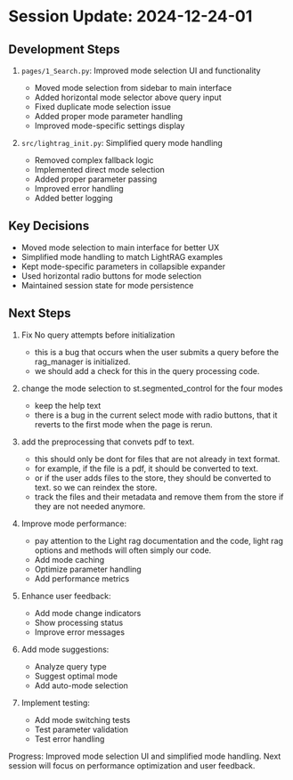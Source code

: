 # Session Update: 2024-12-24-01

## Development Steps

1. `pages/1_Search.py`: Improved mode selection UI and functionality
   - Moved mode selection from sidebar to main interface
   - Added horizontal mode selector above query input
   - Fixed duplicate mode selection issue
   - Added proper mode parameter handling
   - Improved mode-specific settings display

2. `src/lightrag_init.py`: Simplified query mode handling
   - Removed complex fallback logic
   - Implemented direct mode selection
   - Added proper parameter passing
   - Improved error handling
   - Added better logging

## Key Decisions

- Moved mode selection to main interface for better UX
- Simplified mode handling to match LightRAG examples
- Kept mode-specific parameters in collapsible expander
- Used horizontal radio buttons for mode selection
- Maintained session state for mode persistence

## Next Steps

1. Fix No query attempts before initialization
   - this is a bug that occurs when the user submits a query before the rag_manager is initialized. 
   - we should add a check for this in the query processing code.

2. change the mode selection to st.segmented_control for the four modes
   - keep the help text 
   - there is a bug in the current select mode with radio buttons, that it reverts to the first mode when the page is rerun. 

3. add the preprocessing that convets pdf to text. 
   - this should only be dont for files that are not already in text format. 
   - for example, if the file is a pdf, it should be converted to text. 
   - or if the user adds files to the store, they should be converted to text. so we can reindex the store. 
   - track the files and their metadata and remove them from the store if they are not needed anymore. 

4. Improve mode performance:
   - pay attention to the Light rag documentation and the code, light rag options and methods will often simply our code. 
   - Add mode caching
   - Optimize parameter handling
   - Add performance metrics

5. Enhance user feedback:
   - Add mode change indicators
   - Show processing status
   - Improve error messages

6. Add mode suggestions:
   - Analyze query type
   - Suggest optimal mode
   - Add auto-mode selection

7. Implement testing:
   - Add mode switching tests
   - Test parameter validation
   - Test error handling

Progress: Improved mode selection UI and simplified mode handling. Next session will focus on performance optimization and user feedback. 
